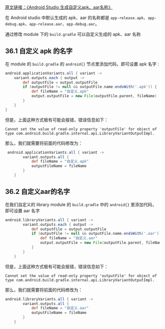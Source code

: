 [原文链接：《Android Studio 生成自定义apk、aar名称》](https://blog.csdn.net/yanjingtp/article/details/80605971)

在 Android studio 中默认生成的 apk、aar 的名称都是 `app-release.apk`、`app-debug.apk`、`app-release.aar`、`app-debug.aar`。

通过修改 module 下的 `build.gradle` 可以自定义生成的 apk、aar 名称

## 36.1 自定义 apk 的名字

在 module 的 `build.gradle` 的 `android{}` 节点里添加代码，即可设置 apk 名字 : 


```groovy
android.applicationVariants.all { variant ->
    variant.outputs.each { output ->
        def outputFile = output.outputFile
        if (outputFile != null && outputFile.name.endsWith('.apk')) {
            def fileName = "自定义.apk"
            output.outputFile = new File(outputFile.parent, fileName)
        }
    }
}
```

但是，上面这种方式极有可能会报错，错误信息如下：

```
Cannot set the value of read-only property 'outputFile' for object of type com.android.build.gradle.internal.api.LibraryVariantOutputImpl.
```


那么，我们就需要将前面的代码修改为：

```groovy
 android.applicationVariants.all { variant ->
        variant.outputs.all {
            def fileName = "自定义.apk"
            outputFileName = fileName
        }
    }
```

## 36.2 自定义aar的名字

在我们自定义的 library module 的 `build.gradle` 中的 `android{}` 里添加代码，即可设置 aar 名字

```groovy
android.libraryVariants.all { variant ->
        variant.outputs.each { output ->
            def outputFile = output.outputFile
            if (outputFile != null && outputFile.name.endsWith('.aar')) {
                def fileName = "自定义.aar"
                output.outputFile = new File(outputFile.parent, fileName)
            }
        }
    }
```


但是，上面这种方式极有可能会报错，错误信息如下：

```
Cannot set the value of read-only property 'outputFile' for object of type com.android.build.gradle.internal.api.LibraryVariantOutputImpl.
```

那么，我们就需要将前面的代码修改为：

```groovy
android.libraryVariants.all { variant ->
        variant.outputs.all {
            def fileName = "自定义.aar"
            outputFileName = fileName
        }
    }
```